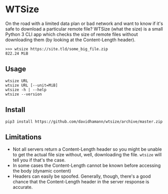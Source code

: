 # WTSize

On the road with a limited data plan or bad network and want to know if it's safe to download a particular remote file? WTSize (what the size) is a small Python 3 CLI app which checks the size of remote files without downloading them (by looking at the Content-Length header).

```
>>> wtsize https://site.tld/some_big_file.zip
822.24 MiB
```

## Usage

```
wtsize URL
wtsize URL [--unit=MiB]
wtsize -h | --help
wtsize --version
```

## Install

```
pip3 install https://github.com/davidhamann/wtsize/archive/master.zip
```

## Limitations

- Not all servers return a Content-Length header so you might be unable to get the actual file size without, well, downloading the file. `wtsize` will tell you if that's the case.
- In some cases the Content-Length cannot be known before accessing the body (dynamic content)
- Headers can easily be spoofed. Generally, though, there's a good chance that the Content-Length header in the server response is accurate.
